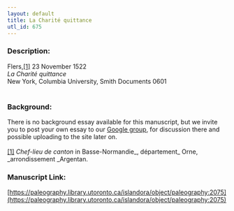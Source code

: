 ```yaml
---
layout: default
title: La Charité quittance
utl_id: 675
---
```


### Description:

Flers,<a id="_ftnref1">[[1]](#_ftn1)</a> 23 November 1522<br>
_La Charité quittance_<br>
New York, Columbia University, Smith Documents 0601<br>
 <br>


### Background:

There is no background essay available for this manuscript, but we invite you to post your own essay to our [Google group](https://paleography.library.utoronto.ca/content/group-work), for discussion there and possible uploading to the site later on.<br><br>
<a id="_ftn1">[[1]](#_ftnref1)</a> _Chef-lieu de canton_ in Basse-Normandie_, département_ Orne, _arrondissement _Argentan. <br>


### Manuscript Link:

[https://paleography.library.utoronto.ca/islandora/object/paleography:2075](https://paleography.library.utoronto.ca/islandora/object/paleography:2075)